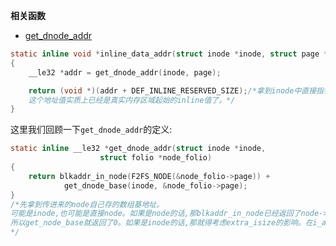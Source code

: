 **相关函数**
* [get_dnode_addr](https://github.com/sigmanature/learn_os_note/blob/main/6.13.1%E5%86%85%E6%A0%B8%E6%96%87%E6%A1%A3%E6%B3%A8%E9%87%8A/fs/f2fs/f2fs.h/f2fs_datablk_addr.md)
```C
static inline void *inline_data_addr(struct inode *inode, struct page *page)
{
	__le32 *addr = get_dnode_addr(inode, page);

	return (void *)(addr + DEF_INLINE_RESERVED_SIZE);/*拿到inode中直接指针的基地址 然后再加上预留的大小
    这个地址值实质上已经是真实内存区域起始的inline值了。*/
}
```
这里我们回顾一下`get_dnode_addr`的定义:
```C
static inline __le32 *get_dnode_addr(struct inode *inode,
					struct folio *node_folio)
{
	return blkaddr_in_node(F2FS_NODE(&node_folio->page)) +
			get_dnode_base(inode, &node_folio->page);
}
/*先拿到传进来的node自己存的数组基地址。
可能是inode,也可能是直接node。如果是node的话,那blkaddr_in_node已经返回了node->dn.addr 已经是正规的基地址了。
所以get_node_base就返回了0。如果是inode的话,那就得考虑extra_isize的影响。在i_addr的基地址上还得加上extra_isize。
*/
```